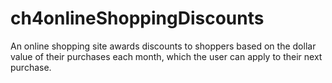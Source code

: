 # ch4onlineShoppingDiscounts
An online shopping site awards discounts to shoppers based on the dollar value of their purchases each month, which the user can apply to their next purchase.
